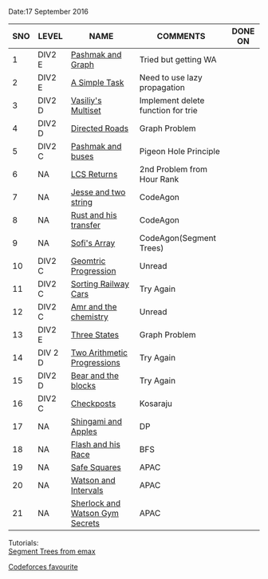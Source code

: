 Date:17 September  2016  

| SNO | LEVEL | NAME | COMMENTS | DONE ON |  
|---- |-------|------|----------|---------|
|1|DIV2 E|[Pashmak and Graph](http://codeforces.com/problemset/problem/459/E)|Tried but getting WA
|2|DIV2 E|[A Simple Task](http://codeforces.com/problemset/problem/558/E)| Need to use lazy propagation|
|3|DIV2 D|[Vasiliy's Multiset](http://codeforces.com/contest/706/problem/D) |Implement delete function for trie|
|4|DIV2 D|[Directed Roads](http://codeforces.com/contest/711/problem/D) |Graph Problem|
|5|DIV2 C|[Pashmak and buses](http://codeforces.com/contest/459/problem/C)|Pigeon Hole Principle|
|6|NA|[LCS Returns](https://www.hackerrank.com/contests/hourrank-11/challenges/tutzki-and-lcs)|2nd Problem from Hour Rank|
|7|NA|[Jesse and two string](https://www.hackerrank.com/contests/codeagon/challenges/jesse-and-two-strings-)|CodeAgon|
|8|NA|[Rust and his transfer](https://www.hackerrank.com/contests/codeagon/challenges/rust-transfer)|CodeAgon|
|9|NA|[Sofi's Array](https://www.hackerrank.com/contests/codeagon/challenges/sofi)|CodeAgon(Segment Trees)|
|10|DIV2 C|[Geomtric Progression](http://codeforces.com/problemset/problem/567/C)|Unread|
|11|DIV2 C|[Sorting Railway Cars](http://codeforces.com/contest/606/problem/C)|Try Again|
|12|DIV2 C|[Amr and the chemistry](http://codeforces.com/problemset/problem/558/C)|Unread|
|13|DIV2 E|[Three States](http://codeforces.com/contest/591)|Graph Problem|
|14|DIV 2 D|[Two Arithmetic Progressions](http://codeforces.com/contest/710/problem/D)|Try Again|
|15|DIV2 D|[Bear and the blocks](http://codeforces.com/problemset/problem/573/B)|Try Again|
|16|DIV2 C|[Checkposts](http://codeforces.com/problemset/problem/427/C)|Kosaraju|
|17|NA|[Shingami and Apples](https://www.codechef.com/SIC2016/problems/SHINI)|DP|
18|NA|[Flash and his Race](https://www.codechef.com/SIC2016/problems/SPEC)|BFS|
19|NA|[Safe Squares](https://code.google.com/codejam/contest/6274486/dashboard#s=p0)|APAC|
20|NA|[Watson and Intervals](https://code.google.com/codejam/contest/5254487/dashboard#s=p2)|APAC|
21|NA|[Sherlock and Watson Gym Secrets](https://code.google.com/codejam/contest/5254487/dashboard#s=p1)|APAC|

Tutorials:<br/>
[Segment Trees from emax](https://translate.yandex.com/translate?url=http%3A%2F%2Fe-maxx.ru%2Falgo%2Fsegment_tree&lang=ru-en)

[Codeforces favourite](http://codeforces.com/favourite/problems)
